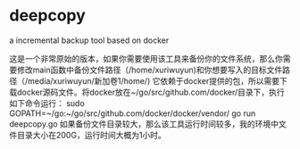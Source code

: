 # deepcopy
a incremental backup tool based on docker

这是一个非常原始的版本，如果你需要使用该工具来备份你的文件系统，那么你需要修改main函数中备份文件路径（/home/xuriwuyun)和你想要写入的目标文件路径（/media/xuriwuyun/新加卷1/home/)
它依赖于docker提供的包，所以需要下载docker源码文件。将docker放在~/go/src/github.com/docker/目录下，执行如下命令运行：
sudo GOPATH=~/go:~/go/src/github.com/docker/docker/vendor/ go run deepcopy.go
如果备份文件目录较大，那么该工具运行时间较多，我的环境中文件目录大小在200G，运行时间大概为1小时。
